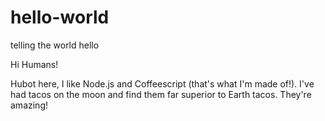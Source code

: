 # hello-world
telling the world hello

Hi Humans!

Hubot here, I like Node.js and Coffeescript (that's what I'm made of!).
I've had tacos on the moon and find them far superior to Earth tacos. They're amazing!
